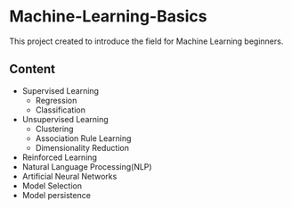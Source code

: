 # Machine-Learning-Basics
This project created to introduce the field for Machine Learning beginners.

## Content
* Supervised Learning
  * Regression
  * Classification 
* Unsupervised Learning
  * Clustering
  * Association Rule Learning
  * Dimensionality Reduction
* Reinforced Learning
* Natural Language Processing(NLP)
* Artificial Neural Networks
* Model Selection
* Model persistence

